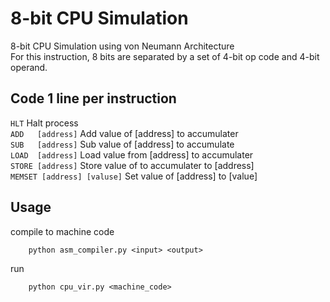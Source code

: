 # 8-bit CPU Simulation
8-bit CPU Simulation using von Neumann Architecture <br> 
For this instruction, 8 bits are separated by a set of 4-bit op code and 4-bit operand.

## Code 1 line per instruction

```HLT```                        Halt process <br> 
```ADD   [address]```            Add value of [address] to accumulater <br> 
```SUB   [address]```            Sub value of [address] to accumulate <br> 
```LOAD  [address]```            Load value from [address] to accumulater <br> 
```STORE [address]```            Store value of to accumulater to [address] <br> 
```MEMSET [address] [valuse]```  Set value of [address] to [value] <br> 

## Usage 

compile to machine code
```
    python asm_compiler.py <input> <output>
```

run
```
    python cpu_vir.py <machine_code>
